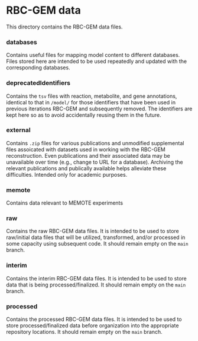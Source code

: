 # RBC-GEM data

This directory contains the RBC-GEM data files.

### databases
Contains useful files for mapping model content to different databases. Files stored here are intended to be used repeatedly and updated with the corresponding databases.

### deprecatedIdentifiers
Contains the `tsv` files with reaction, metabolite, and gene annotations, identical to that in `/model/` for those identifiers that have been used in previous iterations RBC-GEM and subsequently removed. The identifiers are kept here so as to avoid accidentally reusing them in the future.

### external
Contains `.zip` files for various publications and unmodified supplemental files assoicated with datasets used in working with the RBC-GEM reconstruction. Even publications and their associated data may be unavailable over time (e.g., change to URL for a database). Archiving the relevant publications and publically available helps alleviate these difficulties. Intended only for academic purposes.

### memote
Contains data relevant to MEMOTE experiments

### raw
Contains the raw RBC-GEM data files. It is intended to be used to store raw/initial data files that will be utilized, transformed, and/or processed in some capacity using subsequent code. It should remain empty on the `main` branch.

### interim
Contains the interim RBC-GEM data files. It is intended to be used to store data that is being processed/finalized. It should remain empty on the `main` branch.

### processed
Contains the processed RBC-GEM data files. It is intended to be used to store processed/finalized data before organization into the appropriate repository locations. It should remain empty on the `main` branch.
